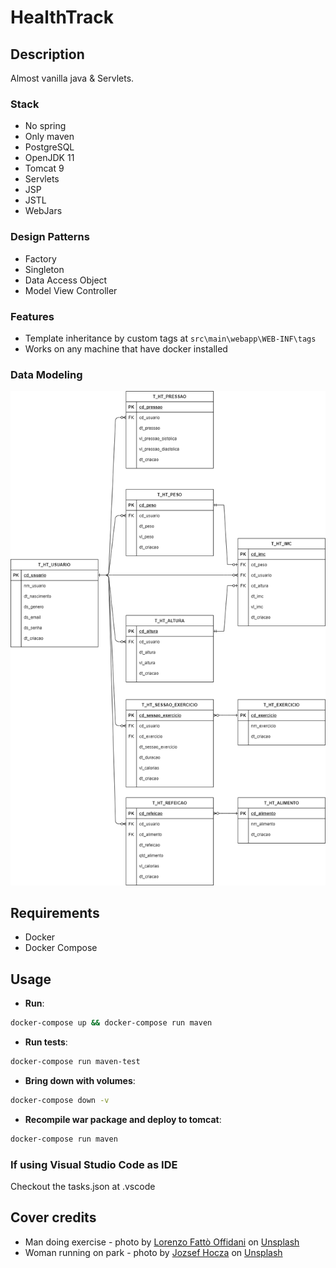 # HealthTrack

## Description

Almost vanilla java & Servlets.

### Stack

- No spring
- Only maven
- PostgreSQL
- OpenJDK 11
- Tomcat 9
- Servlets
- JSP
- JSTL
- WebJars

### Design Patterns

- Factory
- Singleton
- Data Access Object
- Model View Controller

### Features

- Template inheritance by custom tags at `src\main\webapp\WEB-INF\tags`
- Works on any machine that have docker installed

### Data Modeling

![img](./diagrams/models.drawio.png)

## Requirements

- Docker
- Docker Compose

## Usage

- **Run**:

```sh
docker-compose up && docker-compose run maven
```

- **Run tests**:

```sh
docker-compose run maven-test
```

- **Bring down with volumes**:

```sh
docker-compose down -v
```

- **Recompile war package and deploy to tomcat**:

```sh
docker-compose run maven
```

### If using Visual Studio Code as IDE

Checkout the tasks.json at .vscode

## Cover credits

- Man doing exercise - photo by <a href="https://unsplash.com/@lollish?utm_source=unsplash&utm_medium=referral&utm_content=creditCopyText">Lorenzo Fattò Offidani</a> on <a href="https://unsplash.com/?utm_source=unsplash&utm_medium=referral&utm_content=creditCopyText">Unsplash</a>
- Woman running on park - photo by <a href="https://unsplash.com/@hocza?utm_source=unsplash&utm_medium=referral&utm_content=creditCopyText">Jozsef Hocza</a> on <a href="https://unsplash.com/?utm_source=unsplash&utm_medium=referral&utm_content=creditCopyText">Unsplash</a>
